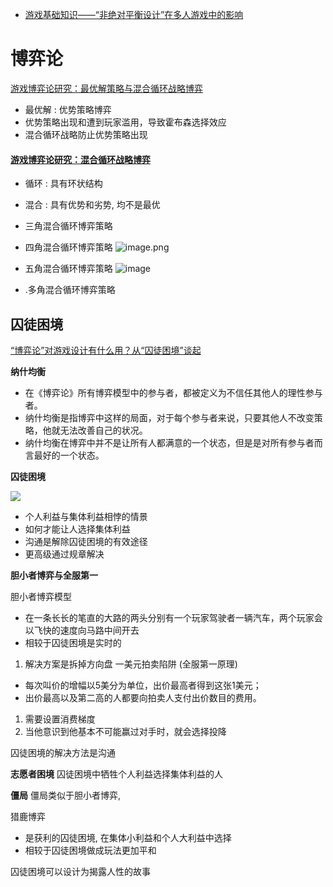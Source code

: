 
- [游戏基础知识——“非绝对平衡设计”在多人游戏中的影响](https://mp.weixin.qq.com/s/bJMtFByXvD4mU_yYjQ9Raw)
# 博弈论

[游戏博弈论研究：最优解策略与混合循环战略博弈](https://www.gameres.com/905592.html)

- 最优解 : 优势策略博弈
- 优势策略出现和遭到玩家滥用，导致霍布森选择效应
- 混合循环战略防止优势策略出现
#### [游戏博弈论研究：混合循环战略博弈](https://zhuanlan.zhihu.com/p/670138609)

- 循环 : 具有环状结构
- 混合 : 具有优势和劣势, 均不是最优

- 三角混合循环博弈策略
- 四角混合循环博弈策略 ![image.png](https://image-1253155090.cos.ap-nanjing.myqcloud.com/202404221729555.png)

- 五角混合循环博弈策略 ![image](https://pic3.zhimg.com/80/v2-692d35c75b845dde575d5c644865683e_1440w.webp)
- .多角混合循环博弈策略

## 囚徒困境

[“博弈论”对游戏设计有什么用？从“囚徒困境”谈起](https://zhuanlan.zhihu.com/p/59059426)

**纳什均衡**

- 在《博弈论》所有博弈模型中的参与者，都被定义为不信任其他人的理性参与者。
- 纳什均衡是指博弈中这样的局面，对于每个参与者来说，只要其他人不改变策略，他就无法改善自己的状况。
- 纳什均衡在博弈中并不是让所有人都满意的一个状态，但是是对所有参与者而言最好的一个状态。

**囚徒困境**

![](https://pic4.zhimg.com/80/v2-2aa020ee05c5da8da078c981eedbd9af_1440w.webp)

- 个人利益与集体利益相悖的情景
- 如何才能让人选择集体利益
- 沟通是解除囚徒困境的有效途径
- 更高级通过规章解决

**胆小者博弈与全服第一**

胆小者博弈模型
 - 在一条长长的笔直的大路的两头分别有一个玩家驾驶者一辆汽车，两个玩家会以飞快的速度向马路中间开去
 - 相较于囚徒困境是实时的
1. 解决方案是拆掉方向盘
一美元拍卖陷阱 (全服第一原理)
- 每次叫价的增幅以5美分为单位，出价最高者得到这张1美元；
- 出价最高以及第二高的人都要向拍卖人支付出价数目的费用。
1. 需要设置消费梯度
2. 当他意识到他基本不可能赢过对手时，就会选择投降

囚徒困境的解决方法是沟通

**志愿者困境**
囚徒困境中牺牲个人利益选择集体利益的人

**僵局**
僵局类似于胆小者博弈, 

猎鹿博弈
- 是获利的囚徒困境, 在集体小利益和个人大利益中选择
- 相较于囚徒困境做成玩法更加平和

囚徒困境可以设计为揭露人性的故事


